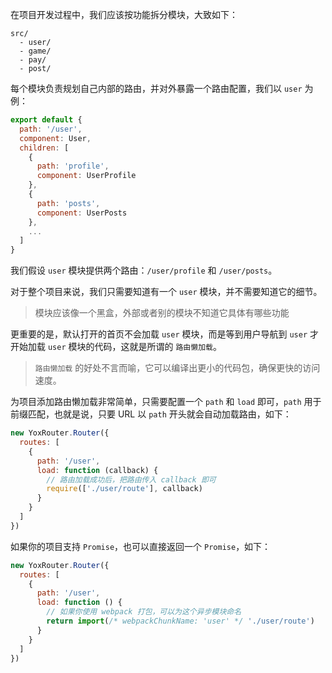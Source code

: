 在项目开发过程中，我们应该按功能拆分模块，大致如下：

```
src/
  - user/
  - game/
  - pay/
  - post/
```

每个模块负责规划自己内部的路由，并对外暴露一个路由配置，我们以 `user` 为例：

```js
export default {
  path: '/user',
  component: User,
  children: [
    {
      path: 'profile',
      component: UserProfile
    },
    {
      path: 'posts',
      component: UserPosts
    },
    ...
  ]
}
```

我们假设 `user` 模块提供两个路由：`/user/profile` 和 `/user/posts`。

对于整个项目来说，我们只需要知道有一个 `user` 模块，并不需要知道它的细节。

> 模块应该像一个黑盒，外部或者别的模块不知道它具体有哪些功能

更重要的是，默认打开的首页不会加载 `user` 模块，而是等到用户导航到 `user` 才开始加载 `user` 模块的代码，这就是所谓的 `路由懒加载`。

> `路由懒加载` 的好处不言而喻，它可以编译出更小的代码包，确保更快的访问速度。

为项目添加路由懒加载非常简单，只需要配置一个 `path` 和 `load` 即可，`path` 用于前缀匹配，也就是说，只要 URL 以 `path` 开头就会自动加载路由，如下：

```js
new YoxRouter.Router({
  routes: [
    {
      path: '/user',
      load: function (callback) {
        // 路由加载成功后，把路由传入 callback 即可
        require(['./user/route'], callback)
      }
    }
  ]
})
```

如果你的项目支持 `Promise`，也可以直接返回一个 `Promise`，如下：

```js
new YoxRouter.Router({
  routes: [
    {
      path: '/user',
      load: function () {
        // 如果你使用 webpack 打包，可以为这个异步模块命名
        return import(/* webpackChunkName: 'user' */ './user/route')
      }
    }
  ]
})
```



